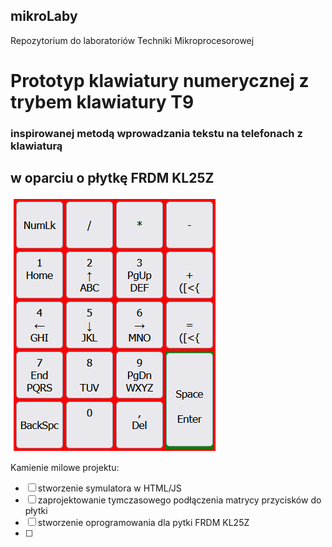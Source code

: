 ## mikroLaby
Repozytorium do laboratoriów Techniki Mikroprocesorowej

# Prototyp klawiatury numerycznej z trybem klawiatury T9
### inspirowanej metodą wprowadzania tekstu na telefonach z klawiaturą
## w oparciu o płytkę FRDM KL25Z

![image](jsSimPNG.png)

Kamienie milowe projektu:
- [ ] stworzenie symulatora w HTML/JS
- [ ] zaprojektowanie tymczasowego podłączenia matrycy przycisków do płytki
- [ ] stworzenie oprogramowania dla pytki FRDM KL25Z
- [ ] 
